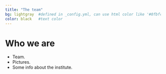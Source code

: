 ```yaml
---
title: "The team"
bg: lightgray  #defined in _config.yml, can use html color like '#0fbfcf'
color: black   #text color
---
```


# **Who we are**

* Team.
* Pictures.
* Some info about the institute.
